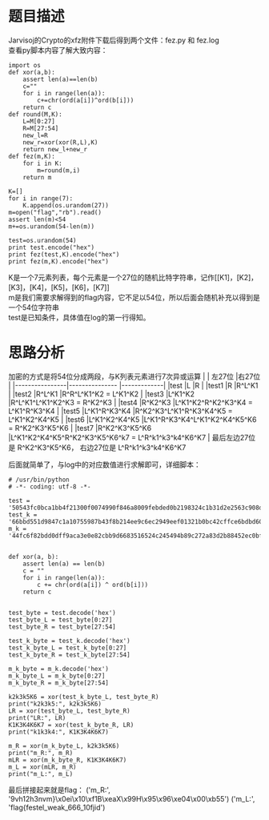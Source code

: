 # 题目描述
Jarvisoj的Crypto的xfz附件下载后得到两个文件：fez.py 和 fez.log  
查看py脚本内容了解大致内容：
```
import os
def xor(a,b):
    assert len(a)==len(b)
    c=""
    for i in range(len(a)):
        c+=chr(ord(a[i])^ord(b[i]))
    return c
def round(M,K):
    L=M[0:27]
    R=M[27:54]
    new_l=R
    new_r=xor(xor(R,L),K)
    return new_l+new_r
def fez(m,K):
    for i in K:
        m=round(m,i)
    return m

K=[]
for i in range(7):
    K.append(os.urandom(27))
m=open("flag","rb").read()
assert len(m)<54
m+=os.urandom(54-len(m))

test=os.urandom(54)
print test.encode("hex")
print fez(test,K).encode("hex")
print fez(m,K).encode("hex")
```
K是一个7元素列表，每个元素是一个27位的随机比特字符串，记作[[K1]，[K2]，[K3]，[K4]，[K5]，[K6]，[K7]]  
m是我们需要求解得到的flag内容，它不足以54位，所以后面会随机补充以得到是一个54位字符串  
test是已知条件，具体值在log的第一行得知。

# 思路分析
加密的方式是将54位分成两段，与K列表元素进行7次异或运算
|                | 左27位          |右27位       |
|----------------|--------------- |-------------|
|test            |L               |R            |
|test1           |R               |R^L^K1       |
|test2           |R^L^K1          |R^R^L^K1^K2 = L^K1^K2  |
|test3           |L^K1^K2         |R^L^K1^L^K1^K2^K3 = R^K2^K3   |
|test4           |R^K2^K3         |L^K1^K2^R^K2^K3^K4 = L^K1^R^K3^K4 |
|test5           |L^K1^R^K3^K4    |R^K2^K3^L^K1^R^K3^K4^K5 = L^K1^K2^K4^K5   |
|test6           |L^K1^K2^K4^K5   |L^K1^R^K3^K4^L^K1^K2^K4^K5^K6 = R^K2^K3^K5^K6  |
|test7           |R^K2^K3^K5^K6   |L^K1^K2^K4^K5^R^K2^K3^K5^K6^k7 = L^R^k1^k3^k4^K6^K7    |
最后左边27位是 R^K2^K3^K5^K6， 右边27位是 L^R^k1^k3^k4^K6^K7

后面就简单了，与log中的对应数值进行求解即可，详细脚本：
```
# /usr/bin/python
# -*- coding: utf-8 -*-

test = '50543fc0bca1bb4f21300f0074990f846a8009febded0b2198324c1b31d2e2563c908dcabbc461f194e70527e03a807e9a478f9a56f7'
test_k = '66bbd551d9847c1a10755987b43f8b214ee9c6ec2949eef01321b0bc42cffce6bdbd604924e5cbd99b7c56cf461561186921087fa1e9'
m_k = '44fc6f82bdd0dff9aca3e0e82cbb9d6683516524c245494b89c272a83d2b88452ec0bfa0a73ffb42e304fe3748896111b9bdf4171903'


def xor(a, b):
    assert len(a) == len(b)
    c = ""
    for i in range(len(a)):
        c += chr(ord(a[i]) ^ ord(b[i]))
    return c


test_byte = test.decode('hex')
test_byte_L = test_byte[0:27]
test_byte_R = test_byte[27:54]

test_k_byte = test_k.decode('hex')
test_k_byte_L = test_k_byte[0:27]
test_k_byte_R = test_k_byte[27:54]

m_k_byte = m_k.decode('hex')
m_k_byte_L = m_k_byte[0:27]
m_k_byte_R = m_k_byte[27:54]

k2k3k5K6 = xor(test_k_byte_L, test_byte_R)
print("k2k3k5:", k2k3k5K6)
LR = xor(test_byte_L, test_byte_R)
print("LR:", LR)
K1K3K4K6K7 = xor(test_k_byte_R, LR)
print("k1k3k4:", K1K3K4K6K7)

m_R = xor(m_k_byte_L, k2k3k5K6)
print("m_R:", m_R)
mLR = xor(m_k_byte_R, K1K3K4K6K7)
m_L = xor(mLR, m_R)
print("m_L:", m_L)
```

最后拼接起来就是flag：
('m_R:', '9vh12h3nvm}\x0ei\x10\xf1B\xeaX\x99H\x95\x96\xe04\x00\xb55')
('m_L:', 'flag{festel_weak_666_10fjid')




